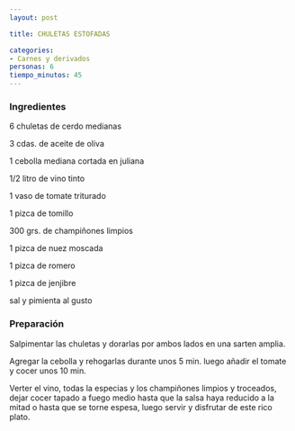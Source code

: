 ```yaml
---
layout: post

title: CHULETAS ESTOFADAS

categories:
- Carnes y derivados
personas: 6 
tiempo_minutos: 45 
---
```

<h3>Ingredientes</h3>
6 chuletas de cerdo medianas

3 cdas. de aceite de oliva

1 cebolla mediana cortada en juliana

1/2 litro de vino tinto

1 vaso de tomate triturado

1 pizca de tomillo

300 grs. de champiñones limpios

1 pizca de nuez moscada

1 pizca de romero

1 pizca de jenjibre

sal y pimienta al gusto

<h3>Preparación</h3>
Salpimentar las chuletas y dorarlas por ambos lados en una sarten amplia.

Agregar la cebolla y rehogarlas durante unos 5 min. luego añadir el tomate y cocer unos 10 min.

Verter el vino, todas la especias y los champiñones limpios y troceados, dejar cocer tapado a fuego medio hasta que la salsa haya reducido a la mitad o hasta que se torne espesa, luego servir y disfrutar de este rico plato.

